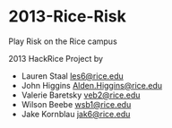2013-Rice-Risk
==============

Play Risk on the Rice campus

2013 HackRice Project by
 - Lauren Staal <les6@rice.edu>
 - John Higgins <Alden.Higgins@rice.edu>
 - Valerie Baretsky <veb2@rice.edu>
 - Wilson Beebe <wsb1@rice.edu>
 - Jake Kornblau <jak6@rice.edu>